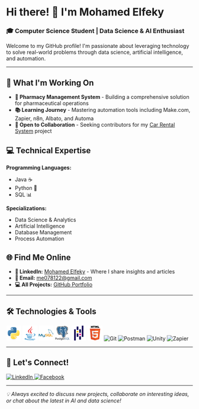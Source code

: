 # Hi there! 👋 I'm Mohamed Elfeky

### 🎓 Computer Science Student | Data Science & AI Enthusiast

Welcome to my GitHub profile! I'm passionate about leveraging technology to solve real-world problems through data science, artificial intelligence, and automation.

---

## 🚀 What I'm Working On

- **🏥 Pharmacy Management System** - Building a comprehensive solution for pharmaceutical operations
- **📚 Learning Journey** - Mastering automation tools including Make.com, Zapier, n8n, Albato, and Automa
- **🤝 Open to Collaboration** - Seeking contributors for my [Car Rental System](https://github.com/youssefEssa22/Database-Project-) project

## 💻 Technical Expertise

**Programming Languages:**
- Java ☕
- Python 🐍  
- SQL 📊

**Specializations:**
- Data Science & Analytics
- Artificial Intelligence
- Database Management
- Process Automation

## 🌐 Find Me Online

- **💼 LinkedIn:** [Mohamed Elfeky](https://www.linkedin.com/in/mohamed-elfeky-9a83a2304/) - Where I share insights and articles
- **📧 Email:** me078122@gmail.com
- **💻 All Projects:** [GitHub Portfolio](https://github.com/Mohammedelfeky702)

---

## 🛠️ Technologies & Tools

<p align="left">
  <img src="https://raw.githubusercontent.com/devicons/devicon/master/icons/python/python-original.svg" alt="Python" width="40" height="40"/>
  <img src="https://raw.githubusercontent.com/devicons/devicon/master/icons/java/java-original.svg" alt="Java" width="40" height="40"/>
  <img src="https://raw.githubusercontent.com/devicons/devicon/master/icons/mysql/mysql-original-wordmark.svg" alt="MySQL" width="40" height="40"/>
  <img src="https://raw.githubusercontent.com/devicons/devicon/master/icons/postgresql/postgresql-original-wordmark.svg" alt="PostgreSQL" width="40" height="40"/>
  <img src="https://raw.githubusercontent.com/devicons/devicon/2ae2a900d2f041da66e950e4d48052658d850630/icons/pandas/pandas-original.svg" alt="Pandas" width="40" height="40"/>
  <img src="https://raw.githubusercontent.com/devicons/devicon/master/icons/html5/html5-original-wordmark.svg" alt="HTML5" width="40" height="40"/>
  <img src="https://www.vectorlogo.zone/logos/git-scm/git-scm-icon.svg" alt="Git" width="40" height="40"/>
  <img src="https://www.vectorlogo.zone/logos/getpostman/getpostman-icon.svg" alt="Postman" width="40" height="40"/>
  <img src="https://www.vectorlogo.zone/logos/unity3d/unity3d-icon.svg" alt="Unity" width="40" height="40"/>
  <img src="https://www.vectorlogo.zone/logos/zapier/zapier-icon.svg" alt="Zapier" width="40" height="40"/>
</p>

---

## 🤝 Let's Connect!

<p align="left">
  <a href="https://www.linkedin.com/in/mohamed-elfeky-9a83a2304/" target="_blank">
    <img src="https://raw.githubusercontent.com/rahuldkjain/github-profile-readme-generator/master/src/images/icons/Social/linked-in-alt.svg" alt="LinkedIn" height="30" width="40"/>
  </a>
  <a href="https://fb.com/mohamed elfeky" target="_blank">
    <img src="https://raw.githubusercontent.com/rahuldkjain/github-profile-readme-generator/master/src/images/icons/Social/facebook.svg" alt="Facebook" height="30" width="40"/>
  </a>
</p>

---

*💡 Always excited to discuss new projects, collaborate on interesting ideas, or chat about the latest in AI and data science!*

